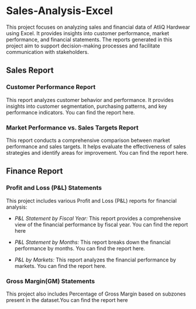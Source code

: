 # Sales-Analysis-Excel
This project focuses on analyzing sales and financial data of AtliQ Hardwear using Excel. It provides insights into customer performance, market performance, and financial statements. The reports generated in this project aim to support decision-making processes and facilitate communication with stakeholders.

## Sales Report
### Customer Performance Report
This report analyzes customer behavior and performance. It provides insights into customer segmentation, purchasing patterns, and key performance indicators. You can find the report here.

### Market Performance vs. Sales Targets Report
This report conducts a comprehensive comparison between market performance and sales targets. It helps evaluate the effectiveness of sales strategies and identify areas for improvement. You can find the report here.

## Finance Report
### Profit and Loss (P&L) Statements
This project includes various Profit and Loss (P&L) reports for financial analysis:

* *P&L Statement by Fiscal Year:* This report provides a comprehensive view of the financial performance by fiscal year. You can find the report here

- *P&L Statement by Months:* This report breaks down the financial performance by months. You can find the report here.

- *P&L by Markets:* This report analyzes the financial performance by markets. You can find the report here.

### Gross Margin(GM) Statements

This project also includes Percentage of Gross Margin based on subzones present in the dataset.You can find the report here
